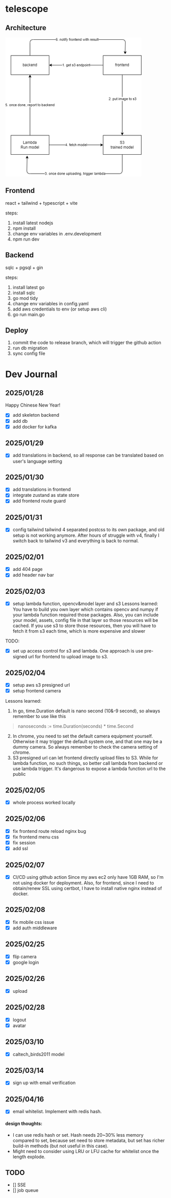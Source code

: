 # telescope

## Architecture
![Architecture](architecture.drawio.png)

## Frontend
react + tailwind + typescript + vite

steps:
1. install latest nodejs
2. npm install
3. change env variables in .env.development
4. npm run dev

## Backend
sqlc + pgsql + gin

steps:
1. install latest go
2. install sqlc
3. go mod tidy
4. change env variables in config.yaml
5. add aws credentials to env (or setup aws cli)
6. go run main.go

## Deploy
1. commit the code to release branch, which will trigger the github action
2. run db migration
3. sync config file

# Dev Journal
## 2025/01/28
Happy Chinese New Year!
- [x] add skeleton backend
- [x] add db
- [x] add docker for kafka

## 2025/01/29
- [x] add translations in backend, so all response can be translated based on user's language setting

## 2025/01/30
- [x] add translations in frontend
- [x] integrate zustand as state store
- [x] add frontend route guard

## 2025/01/31
- [x] config tailwind
tailwind 4 separated postcss to its own package, and old setup is not working anymore. After hours of struggle with v4, finally I switch back to tailwind v3 and everything is back to normal.

## 2025/02/01
- [x] add 404 page
- [x] add header nav bar

## 2025/02/03
- [x] setup lambda function, opencv&model layer and s3
Lessons learned:
You have to build you own layer which contains opencv and numpy if your lambda function required those packages. Also, you can include your model, assets, config file in that layer so those resources will be cached. If you use s3 to store those resources, then you will have to fetch it from s3 each time, which is more expensive and slower

TODO:
- [x] set up access control for s3 and lambda. One approach is use pre-signed url for frontend to upload image to s3.


## 2025/02/04
- [x] setup aws s3 presigned url
- [x] setup frontend camera

Lessons learned:
1. In go, time.Duration default is nano second (10&-9 second), so always remember to use like this
> nanoseconds := time.Duration(seconds) * time.Second
2. In chrome, you need to set the default camera equipment yourself. Otherwise it may trigger the default system one, and that one may be a dummy camera. So always remember to check the camera setting of chrome.
3. S3 presigned url can let frontend directly upload files to S3. While for lambda function, no such things, so better call lambda from backend or use lambda trigger. It's dangerous to expose a lambda function url to the public

## 2025/02/05
- [x] whole process worked locally


## 2025/02/06
- [x] fix frontend route reload nginx bug
- [x] fix frontend menu css
- [x] fix session
- [x] add ssl

## 2025/02/07
- [x] CI/CD using github action
Since my aws ec2 only have 1GB RAM, so I'm not using docker for deployment. Also, for frontend, since I need to obtain/renew SSL using certbot, I have to install native nginx instead of docker.

## 2025/02/08
- [x] fix mobile css issue
- [x] add auth middleware

## 2025/02/25
- [x] flip camera
- [x] google login

## 2025/02/26
- [x] upload

## 2025/02/28
- [x] logout
- [x] avatar

## 2025/03/10
- [x] caltech_birds2011 model

## 2025/03/14
- [x] sign up with email verification

## 2025/04/16
- [x] email whitelist. Implement with redis hash.
#### design thoughts:
- I can use redis hash or set. Hash needs 20~30% less memory compared to set, because set need to store metadata, but set has richer build-in methods (but not useful in this case).
- Might need to consider using LRU or LFU cache for whitelist once the length explode.


## TODO
- [] SSE
- [] job queue
